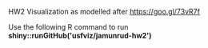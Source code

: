 HW2 Visualization as modelled after https://goo.gl/73vR7f

Use the following R command to run<br>
<b>shiny::runGitHub('usfviz/jamunrud-hw2')</b>
